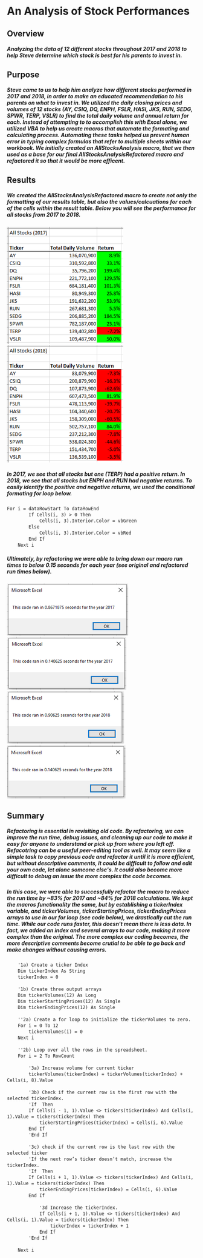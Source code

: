 # An Analysis of Stock Performances
## Overview 
##### Analyzing the data of 12 different stocks throughout 2017 and 2018 to help Steve determine which stock is best for his parents to invest in. 
## Purpose
##### Steve came to us to help him analyze how different stocks performed in 2017 and 2018, in order to make an educated recommendation to his parents on what to invest in. We utilized the daily closing prices and volumes of 12 stocks (AY, CSIQ, DQ, ENPH, FSLR, HASI, JKS, RUN, SEDG, SPWR, TERP, VSLR) to find the total daily volume and annual return for each. Instead of attempting to to accomplish this with Excel alone, we utilized VBA to help us create macros that automate the formating and calculating process. Automating these tasks helped us prevent human error in typing complex formulas that refer to multiple sheets within our workbook. We initially created an AllStocksAnalysis macro, that we then used as a base for our final AllStocksAnalysisRefactored macro and refactored it so that it would be more efficent. 
## Results
##### We created the AllStocksAnalysisRefactored macro to create not only the formatting of our results table, but also the values/calcuations for each of the cells within the result table. Below you will see the performance for all stocks from 2017 to 2018. 
![VBA_Challenge_Results_2017](https://github.com/carinaediaz/stock-analysis/blob/main/Resources/VBA_Challenge_Results_2017.PNG)
![VBA_Challenge_Results_2018](https://github.com/carinaediaz/stock-analysis/blob/main/Resources/VBA_Challenge_Results_2018.PNG)
##### In 2017, we see that all stocks but one (TERP) had a positive return. In 2018, we see that all stocks but ENPH and RUN had negative returns. To easily identify the positive and negative returns, we used the conditional formating for loop below. 
```
For i = dataRowStart To dataRowEnd
        If Cells(i, 3) > 0 Then
            Cells(i, 3).Interior.Color = vbGreen
        Else
            Cells(i, 3).Interior.Color = vbRed
        End If
    Next i
```
##### Ultimately, by refactoring we were able to bring down our macro run times to below 0.15 seconds for each year (see original and refactored run times below). 
![VBA_Challenge_2017_original](https://github.com/carinaediaz/stock-analysis/blob/main/Resources/VBA_Challenge_2017_original.PNG)
![VBA_Challenge_2017](https://github.com/carinaediaz/stock-analysis/blob/main/Resources/VBA_Challenge_2017.png)
![VBA_Challenge_2018_original](https://github.com/carinaediaz/stock-analysis/blob/main/Resources/VBA_Challenge_2018_original.PNG)
![VBA_Challenge_2018](https://github.com/carinaediaz/stock-analysis/blob/main/Resources/VBA_Challenge_2018.PNG)
## Summary
##### Refactoring is essential in revisiting old code. By refactoring, we can improve the run time, debug issues, and cleaning up our code to make it easy for anyone to understand or pick up from where you left off.  Refacotring can be a useful peer-editing tool as well. It may seem like a simple task to copy previous code and refactor it until it is more efficient, but without descriptive comments, it could be difficult to follow and edit your own code, let alone someone else's. It could also become more difficult to debug an issue the more complex the code becomes. 
##### In this case, we were able to successfully refactor the macro to reduce the run time by ~83% for 2017 and ~84% for 2018 calculations. We kept the macros functionality the same, but by establishing a tickerIndex variable, and tickerVolumes, tickerStartingPrices, tickerEndingPrices arrays to use in our for loop (see code below), we drastically cut the run time. While our code runs faster, this doesn't mean there is less data. In fact, we added an index and several arrays to our code, making it more complex than the original. The more complex our coding becomes, the more descriptive comments become crutial to be able to go back and make changes without causing errors. 
```
    '1a) Create a ticker Index
    Dim tickerIndex As String
    tickerIndex = 0

    '1b) Create three output arrays
    Dim tickerVolumes(12) As Long
    Dim tickerStartingPrices(12) As Single
    Dim tickerEndingPrices(12) As Single
    
    ''2a) Create a for loop to initialize the tickerVolumes to zero.
    For i = 0 To 12
        tickerVolumes(i) = 0
    Next i
        
    ''2b) Loop over all the rows in the spreadsheet.
    For i = 2 To RowCount
    
        '3a) Increase volume for current ticker
        tickerVolumes(tickerIndex) = tickerVolumes(tickerIndex) + Cells(i, 8).Value
        
        '3b) Check if the current row is the first row with the selected tickerIndex.
        'If  Then
        If Cells(i - 1, 1).Value <> tickers(tickerIndex) And Cells(i, 1).Value = tickers(tickerIndex) Then
            tickerStartingPrices(tickerIndex) = Cells(i, 6).Value
        End If
        'End If
        
        '3c) check if the current row is the last row with the selected ticker
        'If the next row’s ticker doesn’t match, increase the tickerIndex.
        'If  Then
        If Cells(i + 1, 1).Value <> tickers(tickerIndex) And Cells(i, 1).Value = tickers(tickerIndex) Then
            tickerEndingPrices(tickerIndex) = Cells(i, 6).Value
        End If
            
            '3d Increase the tickerIndex.
            If Cells(i + 1, 1).Value <> tickers(tickerIndex) And Cells(i, 1).Value = tickers(tickerIndex) Then
                tickerIndex = tickerIndex + 1
            End If
        'End If
    
    Next i
````
